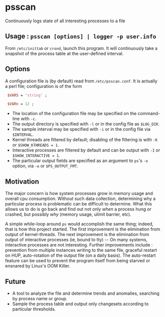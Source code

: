 # psscan
Continuously logs state of all interesting processes to a file

## Usage : `psscan [options] | logger -p user.info `

From `/etc/inittab` or `crond`, launch this program. It will continuously take a snapshot of the process table at the user-defined interval. 

## Options

A configuration file is (by default) read from `/etc/psscan.conf`. It is actually a perl file; configuration is of the form

```perl
 $VARS = 'string' ;

 $VARn = 12 ;
```

* The location of the configuration file may be specified on the command-line with `-c`. 
* The output directory is specified with `-l` or in the config file as `$LOG_DIR`. 
* The sample interval may be specified with `-i` or in the config file via `$INTERVAL`.
* Kernel threads are filtered by default; disabling of the filtering is with `-K` or `$SHOW_KTHREADS = 1`.
* Interactive processes are filtered by default and can be output with `-I` or `$SHOW_INTERACTIVE = 1`.
* The particular output fields are specified as an argument to `ps`'s `-o` option, via `-o` or `$PS_OUTPUT_FMT`.

## Motivation

The major concern is how system processes grow in memory usage and overall cpu consumption. Without such data collection, determining why a 
particular process is problematic can be difficult to determine. What this allows us to do is go back and find out not only _when_ a process
hung or crashed, but possibly _why_ (memory usage, ulimit barrier, etc).

A simple while-loop around `ps` would accomplish the same thing; indeed, that is how this project started. The first improvement is the 
elimination from output of kernel-threads. The next improvement is the elimination from output of interactive processes (ie, bound to tty) -- 
On many systems, interactive processes are not interesting. Further improvements include : prevention from multiple instances writing to the same file, graceful restart on HUP, auto-rotation of the 
output file (on a daily basis). The auto-restart feature can be used to prevent the program itself from being starved or ensnared by Linux's OOM Killer.

## Future

* A tool to analyze the file and determine trends and anomalies, searching by process name or group.
* Sample the process table and output only changesets according to particular thresholds.



